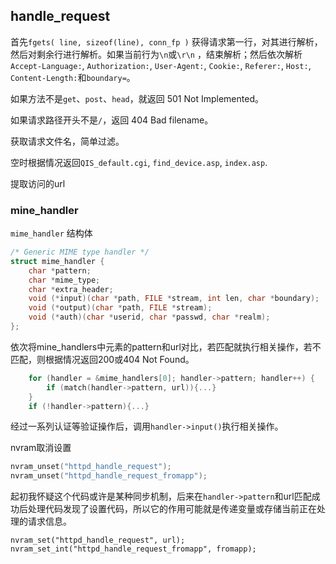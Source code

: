 
## handle_request

首先`fgets( line, sizeof(line), conn_fp )` 获得请求第一行，对其进行解析，然后对剩余行进行解析。如果当前行为`\n`或`\r\n` ，结束解析；然后依次解析`Accept-Language:`, `Authorization:`, `User-Agent:`, `Cookie:`, `Referer:`, `Host:`, `Content-Length:`和`boundary=`。

如果方法不是`get`、`post`、`head`，就返回 501 Not Implemented。

如果请求路径开头不是`/`，返回 404 Bad filename。

获取请求文件名，简单过滤。

空时根据情况返回`QIS_default.cgi`, `find_device.asp`, `index.asp`.

提取访问的url



### mine_handler
`mime_handler` 结构体
```c
/* Generic MIME type handler */
struct mime_handler {
	char *pattern;
	char *mime_type;
	char *extra_header;
	void (*input)(char *path, FILE *stream, int len, char *boundary);
	void (*output)(char *path, FILE *stream);
	void (*auth)(char *userid, char *passwd, char *realm);
};
```

依次将mine_handlers中元素的pattern和url对比，若匹配就执行相关操作，若不匹配，则根据情况返回200或404 Not Found。
```c
	for (handler = &mime_handlers[0]; handler->pattern; handler++) {
		if (match(handler->pattern, url)){...}
	}
	if (!handler->pattern){...}
```

经过一系列认证等验证操作后，调用`handler->input()`执行相关操作。







nvram取消设置
```c
nvram_unset("httpd_handle_request");
nvram_unset("httpd_handle_request_fromapp");
```

起初我怀疑这个代码或许是某种同步机制，后来在`handler->pattern`和url匹配成功后处理代码发现了设置代码，所以它的作用可能就是传递变量或存储当前正在处理的请求信息。
```
nvram_set("httpd_handle_request", url);
nvram_set_int("httpd_handle_request_fromapp", fromapp);
```





